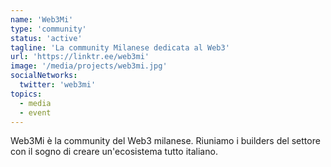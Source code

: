 ```yaml
---
name: 'Web3Mi'
type: 'community'
status: 'active'
tagline: 'La community Milanese dedicata al Web3'
url: 'https://linktr.ee/web3mi'
image: '/media/projects/web3mi.jpg'
socialNetworks:
  twitter: 'web3mi'
topics:
  - media
  - event
---
```


Web3Mi è la community del Web3 milanese. Riuniamo i builders del settore con il sogno di creare un'ecosistema tutto italiano.
